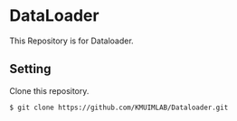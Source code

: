 # DataLoader

This Repository is for Dataloader.

## Setting
Clone this repository.
``` bash
$ git clone https://github.com/KMUIMLAB/Dataloader.git
```

